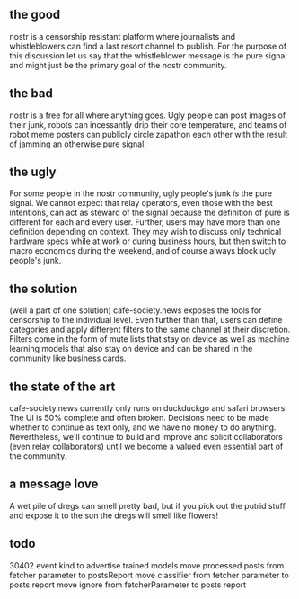 ## the good

nostr is a censorship resistant platform where journalists and whistleblowers can find a last resort channel to publish. For the purpose of this discussion let us say that the whistleblower message is the pure signal and might just be the primary goal of the nostr community.

## the bad  

nostr is a free for all where anything goes. Ugly people can post images of their junk, robots can incessantly drip their core temperature, and teams of robot meme posters can publicly circle zapathon each other with the result of jamming an otherwise pure signal.

## the ugly

For some people in the nostr community, ugly people's junk _is_ the pure signal. We cannot expect that relay operators, even those with the best intentions, can act as steward of the signal because the definition of pure is different for each and every user. Further, users may have more than one definition depending on context. They may wish to discuss only technical hardware specs while at work or during business hours, but then switch to macro economics during the weekend, and of course always block ugly people's junk.

## the solution

(well a part of one solution) cafe-society.news exposes the tools for censorship to the individual level. Even further than that, users can define categories and apply different filters to the same channel at their discretion. Filters come in the form of mute lists that stay on device as well as machine learning models that also stay on device and can be shared in the community like business cards.

## the state of the art

cafe-society.news currently only runs on duckduckgo and safari browsers. The UI is 50% complete and often broken. Decisions need to be made whether to continue as text only, and we have no money to do anything. Nevertheless, we'll continue to build and improve and solicit collaborators (even relay collaborators) until we become a valued even essential part of the community.

## a message love

A wet pile of dregs can smell pretty bad, but if you pick out the putrid stuff and expose it to the sun the dregs will smell like flowers!

## todo

30402 event kind to advertise trained models
move processed posts from fetcher parameter to postsReport
move classifier from fetcher parameter to posts report
move ignore from fetcherParameter to posts report